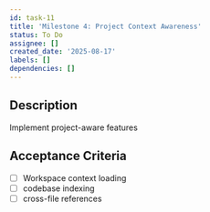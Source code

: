```yaml
---
id: task-11
title: 'Milestone 4: Project Context Awareness'
status: To Do
assignee: []
created_date: '2025-08-17'
labels: []
dependencies: []
---
```


## Description

Implement project-aware features

## Acceptance Criteria

- [ ] Workspace context loading
- [ ] codebase indexing
- [ ] cross-file references
